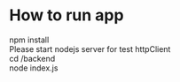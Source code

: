 # How to run app
npm install  
Please start nodejs server for test httpClient  
cd /backend  
node index.js  


